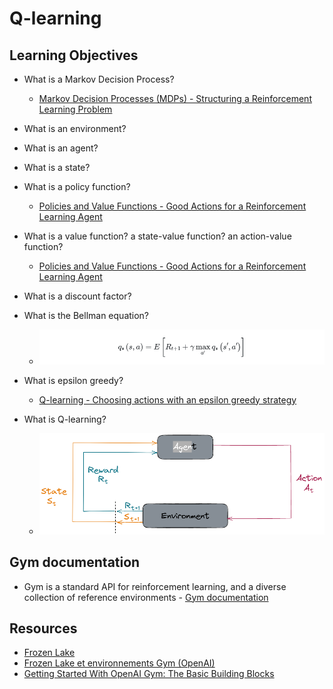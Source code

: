 # **Q-learning**

## **Learning Objectives**

* What is a Markov Decision Process?
	* [Markov Decision Processes (MDPs) - Structuring a Reinforcement Learning Problem](https://deeplizard.com/learn/video/my207WNoeyA)
* What is an environment?
* What is an agent?
* What is a state?
* What is a policy function?
	* [Policies and Value Functions - Good Actions for a Reinforcement Learning Agent](https://deeplizard.com/learn/video/eMxOGwbdqKY)
* What is a value function? a state-value function? an action-value function?
	* [Policies and Value Functions - Good Actions for a Reinforcement Learning Agent](https://deeplizard.com/learn/video/eMxOGwbdqKY)
* What is a discount factor?
* What is the Bellman equation?
	* ![](./img/What%20do%20Reinforcement%20Learning%20Algorithms%20Learn%20-%20Optimal%20Policies.png)
* What is epsilon greedy?
	* [Q-learning - Choosing actions with an epsilon greedy strategy](https://deeplizard.com/learn/video/mo96Nqlo1L8)
* What is Q-learning?

	* ![](./img/Markov%20Decision%20Processes%20(MDPs)%20-%20Structuring%20a%20Reinforcement%20Learning%20Problem.png)
## **Gym documentation**

* Gym is a standard API for reinforcement learning, and a diverse collection of reference environments - [Gym documentation](https://www.gymlibrary.ml/)


## **Resources**

* [Frozen Lake](https://www.gymlibrary.ml/environments/toy_text/frozen_lake/?highlight=frozenlake)
* [Frozen Lake et environnements Gym (OpenAI)](https://www.youtube.com/watch?v=-tvLISFkkK8)
* [Getting Started With OpenAI Gym: The Basic Building Blocks](https://blog.paperspace.com/getting-started-with-openai-gym/)